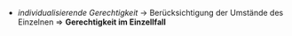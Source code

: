 - *individualisierende Gerechtigkeit*
-> Berücksichtigung der Umstände des Einzelnen
=> **Gerechtigkeit im Einzellfall**
